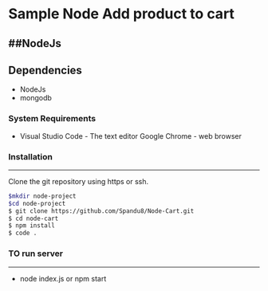 # Sample Node Add product to cart

##NodeJs
---------------------------------------

## Dependencies
* NodeJs
* mongodb

### System Requirements
* Visual Studio Code  - The text editor Google Chrome - web browser


### Installation
-------------------------------------------
Clone the git repository using https or ssh.
```bash
$mkdir node-project
$cd node-project
$ git clone https://github.com/Spandu8/Node-Cart.git
$ cd node-cart
$ npm install
$ code .
```

### TO run server
--------------------------------------------
* node index.js or npm start
